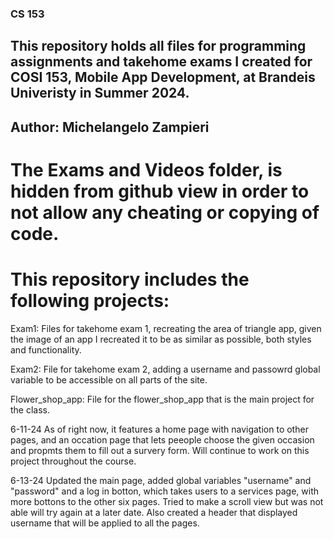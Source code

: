 ### CS 153 

## This repository holds all files for programming assignments and takehome exams I created for COSI 153, Mobile App Development, at Brandeis Univeristy in Summer 2024.

## Author: Michelangelo Zampieri

# The Exams and Videos folder, is hidden from github view in order to not allow any cheating or copying of code.

# This repository includes the following projects:

Exam1: Files for takehome exam 1, recreating the area of triangle app, given the image of an app I recreated it to be as similar as possible, both styles and functionality.  

Exam2: File for takehome exam 2, adding a username and passowrd global variable to be accessible on all parts of the site. 

Flower_shop_app: File for the flower_shop_app that is the main project for the class. 

6-11-24
As of right now, it features a home page with navigation to other pages, and an occation page that lets peeople choose the given occasion and propmts them to fill out a survery form. Will continue to work on this project throughout the course. 

6-13-24 
Updated the main page, added global variables "username" and "password" and a log in botton, which takes users to a services page, with more bottons to the other six pages. Tried to make a scroll view but was not able will try again at a later date. Also created a header that displayed username that will be applied to all the pages. 